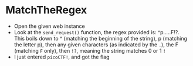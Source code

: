 # MatchTheRegex
- Open the given web instance
- Look at the `send_request()` function, the regex provided is: ^p.....F!?. This boils down to ^ (matching the beginning of the string), p (matching the letter p), then any given characters (as indicated by the `.`), the F (matching `F` only), then `!?`, meaning the string matches 0 or 1 `!`
- I just entered `picoCTF!`, and got the flag